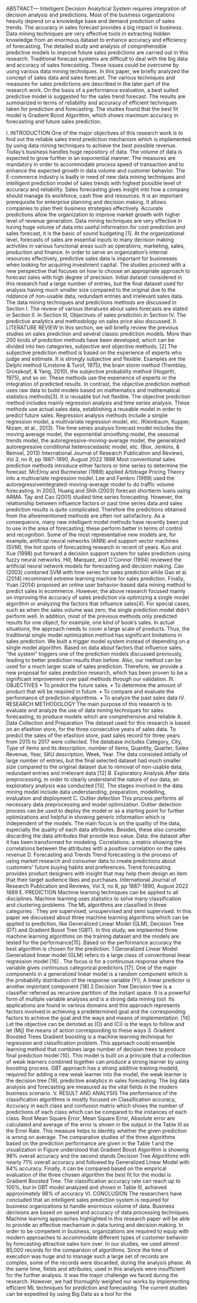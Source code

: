 
ABSTRACT— 
Intelligent Decision Analytical System requires integration of decision analysis and predictions. Most of the business organizations heavily depend on a knowledge
base and demand prediction of sales trends. The accuracy in sales forecast provides a big impact in business. Data mining techniques are very effective tools in
extracting hidden knowledge from an enormous dataset to enhance accuracy and efficiency of forecasting. The detailed study and analysis of comprehensible
predictive models to improve future sales predictions are carried out in this research. Traditional forecast systems are difficult to deal with the big data and accuracy
of sales forecasting. These issues could be overcome by using various data mining techniques. In this paper, we briefly analyzed the concept of sales data and sales
forecast. The various techniques and measures for sales predictions are described in the later part of the research work. On the basis of a performance evaluation,
a best suited predictive model is suggested for the sales trend forecast. The results are summarized in terms of reliability and accuracy of efficient techniques taken
for prediction and forecasting. The studies found that the best fit model is Gradient Boost Algorithm, which shows maximum accuracy in forecasting and future
sales prediction.

I. INTRODUCTION
One of the major objectives of this research work is to find out the reliable sales trend prediction mechanism which is implemented by using data mining
techniques to achieve the best possible revenue. Today’s business handles huge repository of data. The volume of data is expected to grow further in an
exponential manner. The measures are mandatory in order to accommodate process speed of transaction and to enhance the expected growth in data
volume and customer behavior. The E-commerce industry is badly in need of new data mining techniques and intelligent prediction model of sales trends
with highest possible level of accuracy and reliability. Sales forecasting gives insight into how a company should manage its workforce, cash flow and
resources. It is an important prerequisite for enterprise planning and decision making. It allows companies to plan their business strategies effectively.
Accurate predictions allow the organization to improve market growth with higher level of revenue generation. Data mining techniques are very effective
in tuning huge volume of data into useful information for cost prediction and sales forecast, it is the basic of sound budgeting [1]. At the organizational
level, forecasts of sales are essential inputs to many decision making activities in various functional areas such as operations, marketing, sales, production
and finance. In order to serve an organization’s internal resources effectively, predictive sales data is important for businesses when looking for acquiring
investment capital. The studies proceed with a new perspective that focuses on how to choose an appropriate approach to forecast sales with high degree
of precision. Initial dataset considered in this research had a large number of entries, but the final dataset used for analysis having much smaller size
compared to the original due to the riddance of non-usable data, redundant entries and irrelevant sales data.
The data mining techniques and predictions methods are discussed in Section I. The review of various literatures about sales forecasts are stated in
Section II. In Section III, Objectives of sales prediction.In Section IV. The predictive analytics and methodology on sales price also discussed.
II. LITERATURE REVIEW
In this section, we will briefly review the previous studies on sales prediction and several classic prediction models. More than 200 kinds of prediction
methods have been developed, which can be divided into two categories, subjective and objective methods. [2]
The subjective prediction method is based on the experience of experts who judge and estimate. It is strongly subjective and flexible. Examples are the
Delphi method (Linstone & Turof, 1975), the brain storm method (Tremblay, Grosskopf, & Yang, 2010), the subjective probability method (Hogarth,
1975), and so on. These methods use the experience of experts or the integration of predicted results. In contrast, the objective prediction method uses
raw data to build models based on mathematics and mathematical statistics methods[3]. It is reusable but not flexible. The objective prediction method
includes mainly regression analysis and time series analysis. These methods use actual sales data, establishing a reusable model in order to predict future
sales. Regression analysis methods include a simple regression model, a multivariate regression model, etc.
(Kleinbaum, Kupper, Nizam, et al., 2013). The time series analysis forecast model includes the moving average model, the exponential smoothing model,
the seasonal trends model, the autoregressive-moving-average model, the generalized autoregressive conditional heteroscedastic model, etc. (Box,
Jenkins, & Reinsel, 2013)
International Journal of Research Publication and Reviews, Vol 3, no 8, pp 1887-1890, August 2022 1888
Most conventional sales prediction methods introduce either factors or time series to determine the forecast. McElroy and Burmeister (1988) applied
Arbitrage Pricing Theory into a multivariate regression model. Lee and Fambro (1999) used the autoregressiveintegrated-moving-average model to
do traffic volume forecasting. In 2003, Huang and Shih (2003) forecast shortterm loans using ARMA. Tay and Cao (2001) studied time series forecasting.
However, the relationship between influence factors or past time series data and sales prediction results is quite complicated. Therefore the predictions
obtained from the aforementioned methods are often not satisfactory. As a consequence, many new intelligent model methods have recently been put to
use in the area of forecasting; these perform better in terms of control and recognition. Some of the most representative new models are, for example,
artificial neural networks (ANN) and support vector machines (SVM), the hot spots of forecasting research in recent of years. Kuo and Xue (1998) put
forward a decision support system for sales prediction using fuzzy neural networks. Hill, Marquez, and O'Connor (1994) reviewed the artificial neural
network models for forecasting and decision making. Cao (2003) combined SVM with time series for sales prediction while Gao et al. (2014) recommend
extreme learning machine for sales prediction. Finally, Yuan (2014) proposed an online user behavior-based data mining method to predict sales in
ecommerce.
However, the above research focused mainly on improving the accuracy of sales prediction via optimizing a single model algorithm or analyzing the
factors that influence sales[4]. For special cases, such as when the sales volume was zero, the single prediction model didn’t perform well. In addition,
most of the previous methods only predicted results for one object, for example, one kind of book’s sales. In actual situations, the approach needs to cover
a large scale of products. Thus, the traditional single model optimization method has significant limitations in sales prediction.
We built a trigger model system instead of depending on a single model algorithm. Based on data about factors that influence sales, “the system” triggers
one of the prediction models discussed previously, leading to better prediction results than before. Also, our method can be used for a much larger scale
of sales prediction. Therefore, we provide a new proposal for sales prediction research, which has been proven to be a significant improvement over past
methods through our validation.
III. OBJECTIVES
• To predict the future sales.
• To determine the amount of product that will be required in future.
• To compare and evaluate the performance of prediction algorithms.
• To analyze the past sales data
IV. RESEARCH METHODOLOGY
The main purpose of this research is to evaluate and analyze the use of data mining techniques for sales forecasting, to produce models which are
comprehensive and reliable
A. Data Collection and Preparation
The dataset used for this research is based on an efashion store, for the three consecutive years of sales data. To predict the sales of the efashion store,
past sales record for three years from 2015 to 2017 were collected. The database includes Category, City, Type of items and its description, number of
items, Quantity, Quarter, Sales Revenue, Year, SKU description, Week, Year. The data consisted initially of large number of entries, but the final selected
dataset had much smaller size compared to the original dataset due to removal of non-usable data, redundant entries and irrelevant data [12]
B. Exploratory Analysis
After data preprocessing, in order to clearly understand the nature of our data, an exploratory analysis was conducted [13]. The stages involved in the
data mining model include data understanding, preparation, modelling, evaluation and deployment
C. Outlier detection
This process performs all necessary data preprocessing and model optimization. Outlier detection process can be used to deploy the model or as a starting
point for further optimizations and helpful in showing generic information which is independent of the models. The main focus is on the quality of the
data, especially the quality of each data attributes. Besides, these also consider discarding the data attributes that provide less value.
Data: the dataset after it has been transformed for modeling.
Correlations: a matrix showing the correlations between the attributes with a positive correlation on the sales revenue
D. Forecasting and Trends
Trend forecasting is the process of using market research and consumer data to create predictions about customers' future buying habits and preferences.
Trend forecasting provides product designers with insight that may help them design an item that their target audience likes and purchases.
International Journal of Research Publication and Reviews, Vol 3, no 8, pp 1887-1890, August 2022 1889
E. PREDICTION
Machine learning techniques can be applied to all disciplines. Machine learning uses statistics to solve many classification and clustering problems. The
ML algorithms are classified in three categories . They are supervised, unsupervised and semi supervised. In this paper we discussed about three machine
learning algorithms which can be applied to prediction, like Generalized Linear Model (GLM), Decision Tree (DT) and Gradient Boost Tree (GBT).
In this study, we impleented three machine learning algorithms on the training dataset and the models are tested for the performance[15]. Based on the
performance accuracy the best algorithm is chosen for the prediction.
1.Generalized Linear Model
Generalized linear model (GLM) refers to a large class of conventional linear regression model [16] . The focus is for a continuous response where the
variable gives continuous categorical predictors [17]. One of the major components in a generalized linear model is a random component which is the
probability distribution of the response variable (Yi); A linear predictor is another important component [18]
2.Decision Tree
Decision tree is a classifier referred as recursive partition of the instant space. It is a powerful form of multiple variable analyses and is a strong data
mining tool. Its applications are found in various domains and this approach represents factors involved in achieving a predetermined goal and the
corresponding factors to achieve the goal and the ways and means of implementation. [14] Let the objective can be denoted as (O) and (Ci) is the ways
to follow and let (Mij) the means of action corresponding to these ways
3. Gradient Boosted Trees
Gradient boosting is a machine learning technique for regression and classification problem. This approach could ensemble learning method that combines
large number of decision trees to produce final prediction model [10]. This model is built on a principle that a collection of weak learners combined
together can produce a strong learner by using boosting process. GBT approach has a strong additive training modeld, required for adding a new weak
learner into the model, the weak learner is the decision tree [19].
predictive analytics in sales forecasting. The big data analysis and forecasting are measured as the vital fields in the modern business scenario.
V. RESULT AND ANALYSIS
The performance of the classification algorithms is mostly focused on Classification accuracy, Accuracy in each class and confusion matrix which shows
the number of predictions of each class which can be compared to the instances of each class. Root Mean Square Error, Mean Square Error, Absolute
error are calculated and average of the error is shown in the output in the Table III as the Error Rate. This measure helps to identity whether the given
prediction is wrong on average.
The comparative studies of the three algorithms based on the prediction performance are given in the Table 1 and the visualization in Figure understood
that Gradient Boost Algorithm is showing 98% overall accuracy and the second stands Decision Tree Algorithms with nearly 71% overall accuracy and
followed by Generalized Linear Model with 64% accuracy. Finally, it can be compared based on the empirical evaluation of the three chosen algorithm
the best fit for the model is Gradient Boosted Tree. The classification accuracy rate can reach up to 100%, but in GBT model analyzed and shown in
Table III, achieved approximately 98% of accuracy
VI. CONCLUSION
The researchers have concluded that an intelligent sales prediction system is required for business organizations to handle enormous volume of data.
Business decisions are based on speed and accuracy of data processing techniques. Machine learning approaches highlighted in this research paper will
be able to provide an effective mechanism in data tuning and decision making. In order to be competent in business, organizations are required to equip
with modern approaches to accommodate different types of customer behavior by forecasting attractive sales turn over. In our studies, we used almost
85,000 records for the comparison of algorithms. Since the time of execution was huge and to manage such a large set of records are complex, some of
the records were discarded, during the analysis phase. At the same time, fields and attributes, used in this analysis were insufficient for the further analysis.
It was the major challenge we faced during the research. However, we had thoroughly weighed our works by implementing efficient ML techniques for
prediction and forecasting. The current studies can be expedited by using Big Data as a tool for the
